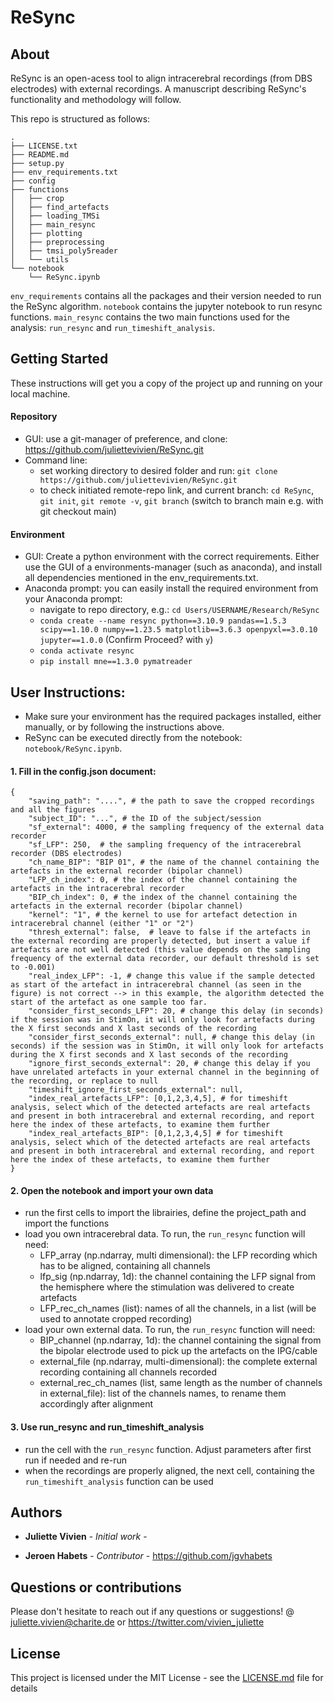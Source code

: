 # ReSync

## About
ReSync is an open-acess tool to align intracerebral recordings (from DBS electrodes) with external recordings. A manuscript describing ReSync's functionality and methodology will follow.

This repo is structured as follows: 

```
.
├── LICENSE.txt
├── README.md
├── setup.py
├── env_requirements.txt
├── config
├── functions
│   ├── crop
│   ├── find_artefacts
│   ├── loading_TMSi
│   ├── main_resync
│   ├── plotting
│   ├── preprocessing
│   ├── tmsi_poly5reader
│   └── utils
└── notebook
    └── ReSync.ipynb

```
```env_requirements``` contains all the packages and their version needed to run the ReSync algorithm.
```notebook``` contains the jupyter notebook to run resync functions. ```main_resync``` contains the two main functions used for the analysis: ```run_resync``` and ```run_timeshift_analysis```.

## Getting Started

These instructions will get you a copy of the project up and running on your local machine. 

#### Repository
* GUI: use a git-manager of preference, and clone: https://github.com/juliettevivien/ReSync.git
* Command line:
    - set working directory to desired folder and run: ```git clone https://github.com/juliettevivien/ReSync.git```
    - to check initiated remote-repo link, and current branch: ```cd ReSync```, ```git init```, ```git remote -v```, ```git branch``` (switch to branch main e.g. with git checkout main)

#### Environment
* GUI: Create a python environment with the correct requirements. Either use the GUI of a environments-manager (such as anaconda), and install all dependencies mentioned in the env_requirements.txt.
* Anaconda prompt: you can easily install the required environment from your Anaconda prompt:
    - navigate to repo directory, e.g.: ```cd Users/USERNAME/Research/ReSync```
    - ```conda create --name resync python==3.10.9 pandas==1.5.3 scipy==1.10.0 numpy==1.23.5 matplotlib==3.6.3 openpyxl==3.0.10 jupyter==1.0.0``` (Confirm Proceed? with ```y```)
    - ```conda activate resync```
    - ```pip install mne==1.3.0 pymatreader```


## User Instructions:

* Make sure your environment has the required packages installed, either manually, or by following the instructions above.
* ReSync can be executed directly from the notebook: ```notebook/ReSync.ipynb```.

#### 1. Fill in the config.json document:
```
{
    "saving_path": "....", # the path to save the cropped recordings and all the figures 
    "subject_ID": "...", # the ID of the subject/session
    "sf_external": 4000, # the sampling frequency of the external data recorder
    "sf_LFP": 250,  # the sampling frequency of the intracerebral recorder (DBS electrodes)
    "ch_name_BIP": "BIP 01", # the name of the channel containing the artefacts in the external recorder (bipolar channel)
    "LFP_ch_index": 0, # the index of the channel containing the artefacts in the intracerebral recorder
    "BIP_ch_index": 0, # the index of the channel containing the artefacts in the external recorder (bipolar channel)
    "kernel": "1", # the kernel to use for artefact detection in intracerebral channel (either "1" or "2")
    "thresh_external": false,  # leave to false if the artefacts in the external recording are properly detected, but insert a value if artefacts are not well detected (this value depends on the sampling frequency of the external data recorder, our default threshold is set to -0.001)
    "real_index_LFP": -1, # change this value if the sample detected as start of the artefact in intracerebral channel (as seen in the figure) is not correct --> in this example, the algorithm detected the start of the artefact as one sample too far.
    "consider_first_seconds_LFP": 20, # change this delay (in seconds) if the session was in StimOn, it will only look for artefacts during the X first seconds and X last seconds of the recording 
    "consider_first_seconds_external": null, # change this delay (in seconds) if the session was in StimOn, it will only look for artefacts during the X first seconds and X last seconds of the recording 
    "ignore_first_seconds_external": 20, # change this delay if you have unrelated artefacts in your external channel in the beginning of the recording, or replace to null
    "timeshift_ignore_first_seconds_external": null, 
    "index_real_artefacts_LFP": [0,1,2,3,4,5], # for timeshift analysis, select which of the detected artefacts are real artefacts and present in both intracerebral and external recording, and report here the index of these artefacts, to examine them further
    "index_real_artefacts_BIP": [0,1,2,3,4,5] # for timeshift analysis, select which of the detected artefacts are real artefacts and present in both intracerebral and external recording, and report here the index of these artefacts, to examine them further
}
```

#### 2. Open the notebook and import your own data
* run the first cells to import the librairies, define the project_path and import the functions
* load you own intracerebral data. To run, the ```run_resync``` function will need:
    - LFP_array (np.ndarray, multi dimensional): the LFP recording which has to be aligned, containing all channels
    - lfp_sig (np.ndarray, 1d): the channel containing the LFP signal from the hemisphere where the stimulation was delivered to create artefacts
    - LFP_rec_ch_names (list): names of all the channels, in a list (will be used to annotate cropped recording)
* load your own external data. To run, the ```run_resync``` function will need:
    - BIP_channel (np.ndarray, 1d): the channel containing the signal from the bipolar electrode used to pick up the artefacts on the IPG/cable
    - external_file (np.ndarray, multi-dimensional): the complete external recording containing all channels recorded
    - external_rec_ch_names (list, same length as the number of channels in external_file): list of the channels names, to rename them accordingly after alignment

#### 3. Use run_resync and run_timeshift_analysis
* run the cell with the ```run_resync``` function. Adjust parameters after first run if needed and re-run
* when the recordings are properly aligned, the next cell, containing the ```run_timeshift_analysis``` function can be used

## Authors

* **Juliette Vivien** - *Initial work* -

* **Jeroen Habets** - *Contributor* - https://github.com/jgvhabets

## Questions or contributions
Please don't hesitate to reach out if any questions or suggestions! @ juliette.vivien@charite.de  or https://twitter.com/vivien_juliette


## License

This project is licensed under the MIT License - see the [LICENSE.md](LICENSE.md) file for details

